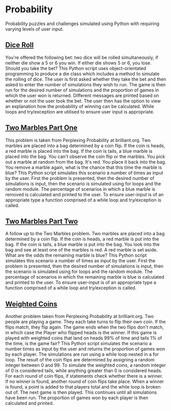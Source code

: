 # Probability
Probability puzzles and challenges simulated using Python with requiring varying levels of user input.

## [Dice Roll](dice_roll.py)

You're offered the following bet: two dice will be rolled simultaneously, if neither die show a 5 or 6 you win. If either die shows 5 or 6, you lose. Should you take the bet? This Python script uses object-orientated programming to produce a die class which includes a method to simulate the rolling of dice. The user is first asked whether they take the bet and then asked to enter the number of simulations they wish to run. The game is then run for the desired number of simulations and the proportion of games in which the user won is returned. Different messages are printed based on whether or not the user took the bet. The user then has the option to view an explanation how the probability of winning can be calculated. While loops and try/exception are utilised to ensure user input is appropriate.

## [Two Marbles Part One](two_marbles_part_one.py)

This problem is taken from Perplexing Probability at brilliant.org. Two marbles are placed into a bag determined by a coin flip. If the coin is heads, a red marble is placed into the bag. If the coin is tails, a blue marble is placed into the bag. You can't observe the coin flip or the marbles. You pick out a marble at random from the bag. It's red. You place it back into the bag. You remove a marble again, what is the chance that this time the marble is blue? This Python script simulates this scenario a number of times as input by the user. First the problem is presented, then the desired number of simulations is input, then the scenario is simulated using for loops and the random module. The percentage of scenarios in which a blue marble is removed is calculated and printed to the user. To ensure user-input is of an appropriate type a function comprised of a while loop and try/exception is called.

## [Two Marbles Part Two](two_marbles_part_two.py)

A follow up to the Two Marbles problem. Two marbles are placed into a bag determined by a coin flip. If the coin is heads, a red marble is put into the bag. If the coin is tails, a blue marble is put into the bag. You look into the bag and see at least one of the marbles is red. A red marble is set aside. What are the odds the remaining marble is blue?  This Python script simulates this scenario a number of times as input by the user. First the problem is presented, then the desired number of simulations is input, then the scenario is simulated using for loops and the random module. The percentage of scenarios in which the remaining marble is blue is calculated and printed to the user. To ensure user-input is of an appropriate type a function comprised of a while loop and try/exception is called.

## [Weighted Coins](weighted_coins.py)

Another problem taken from Perplexing Probability at brilliant.org. Two people are playing a game. They each take turns to flip their own coin. If the flips match, they flip again. The game ends when the two flips don't match, in which case the Player who flipped heads is the winner. If this game is played with weighted coins that land on heads 99% of time and tails 1% of the time, is the game fair? This Python script simulates the scenario a number times as input by the user and returns the proportion of games won by each player. The simulations are run using a while loop nested in a for loop. The result of the coin flips are determined by assigning a random integer between 0 and 99. To simulate the weighted coins, a random integer of 0 is considered tails, while anything greater than 0 is considered heads. For each round of coin flips, if statements check whether there is a winner. If no winner is found, another round of coin flips take place. When a winner is found, a point is added to that players total and the while loop is broken out of. The next game is then played. This continues until all simulations have been run. The proportion of games won by each player is then calculated and printed.
